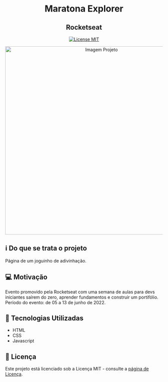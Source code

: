   
<h1 align="center">Maratona Explorer</h1> 
<h2 align="center">Rocketseat</h2>


<p align="center"> <a href="https://opensource.org/licenses/MIT"> <img src="https://img.shields.io/badge/License-MIT-blue.svg" alt="License MIT"> </a></p> 

<div align="center"> <img src="#" alt="Imagem Projeto" width="600"> </div> 

## :information_source: Do que se trata o projeto
Página de um joguinho de adivinhação.

## :computer: Motivação 
Evento promovido pela Rocketseat com uma semana de aulas para devs iniciantes saírem do zero, aprender fundamentos e construir um portifólio. Período do evento: de 05 a 13 de junho de 2022.

## :rocket: Tecnologias Utilizadas 
- HTML
- CSS
- Javascript

## :memo: Licença
Este projeto está licenciado sob a Licença MIT - consulte a <a href="https://opensource.org/licenses/MIT" target="_blank">página de Licença</a>.
